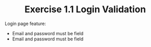 <h1 align="center">Exercise 1.1 Login Validation</h1>

Login page feature:

<ul>
    <li>Email and password must be field</li>
    <li>Email and password must be field</li>
</ul>
